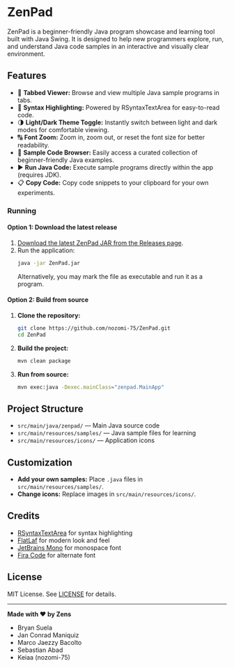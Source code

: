 # ZenPad

ZenPad is a beginner-friendly Java program showcase and learning tool built with Java Swing. It is designed to help new programmers explore, run, and understand Java code samples in an interactive and visually clear environment.

## Features

- 📄 **Tabbed Viewer:** Browse and view multiple Java sample programs in tabs.
- 🎨 **Syntax Highlighting:** Powered by RSyntaxTextArea for easy-to-read code.
- 🌗 **Light/Dark Theme Toggle:** Instantly switch between light and dark modes for comfortable viewing.
- 🔠 **Font Zoom:** Zoom in, zoom out, or reset the font size for better readability.
- 📝 **Sample Code Browser:** Easily access a curated collection of beginner-friendly Java examples.
- ▶️ **Run Java Code:** Execute sample programs directly within the app (requires JDK).
- 📋 **Copy Code:** Copy code snippets to your clipboard for your own experiments.

### Running

#### Option 1: Download the latest release

1. [Download the latest ZenPad JAR from the Releases page](https://github.com/nozomi-75/ZenPad/releases).
2. Run the application:
    ```sh
    java -jar ZenPad.jar
    ```
   Alternatively, you may mark the file as executable and run it as a program.

#### Option 2: Build from source

1. **Clone the repository:**
    ```sh
    git clone https://github.com/nozomi-75/ZenPad.git
    cd ZenPad
    ```

2. **Build the project:**
    ```sh
    mvn clean package
    ```

3. **Run from source:**
    ```sh
    mvn exec:java -Dexec.mainClass="zenpad.MainApp"
    ```

## Project Structure

- `src/main/java/zenpad/` — Main Java source code
- `src/main/resources/samples/` — Java sample files for learning
- `src/main/resources/icons/` — Application icons

## Customization

- **Add your own samples:** Place `.java` files in `src/main/resources/samples/`.
- **Change icons:** Replace images in `src/main/resources/icons/`.

## Credits

- [RSyntaxTextArea](https://github.com/bobbylight/RSyntaxTextArea) for syntax highlighting
- [FlatLaf](https://www.formdev.com/flatlaf/) for modern look and feel
- [JetBrains Mono](https://github.com/JetBrains/JetBrainsMono) for monospace font
- [Fira Code](https://github.com/tonsky/FiraCode) for alternate font

## License

MIT License. See [LICENSE](LICENSE) for details.

---

**Made with ❤️ by Zens**
- Bryan Suela
- Jan Conrad Maniquiz
- Marco Jaezzy Bacolto
- Sebastian Abad
- Keiaa (nozomi-75)
